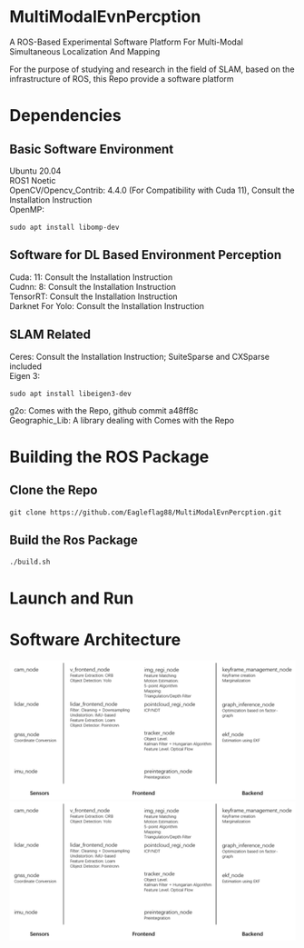 # MultiModalEvnPercption

A ROS-Based Experimental Software Platform For Multi-Modal Simultaneous Localization And Mapping

For the purpose of studying and research in the field of SLAM, based on the infrastructure of ROS, this Repo provide a software platform 

# Dependencies

## Basic Software Environment
Ubuntu 20.04 \
ROS1 Noetic\
OpenCV/Opencv_Contrib: 4.4.0 (For Compatibility with Cuda 11), Consult the Installation Instruction\
OpenMP:
```
sudo apt install libomp-dev    
```

## Software for DL Based Environment Perception
Cuda: 11: Consult the Installation Instruction\
Cudnn: 8: Consult the Installation Instruction\
TensorRT: Consult the Installation Instruction\
Darknet For Yolo: Consult the Installation Instruction

## SLAM Related
Ceres: Consult the Installation Instruction; SuiteSparse and CXSparse included \
Eigen 3:
```
sudo apt install libeigen3-dev
```
g2o: Comes with the Repo, github commit a48ff8c\
Geographic_Lib: A library dealing with Comes with the Repo

# Building the ROS Package

## Clone the Repo
```
git clone https://github.com/Eagleflag88/MultiModalEvnPercption.git
```
## Build the Ros Package
```
./build.sh
```
# Launch and Run

# Software Architecture

![Software Architecture](https://github.com/Eagleflag88/MultiModalEvnPercption/blob/main/SoftwareArch.png)
![Software Architecture](/SoftwareArch.png)


